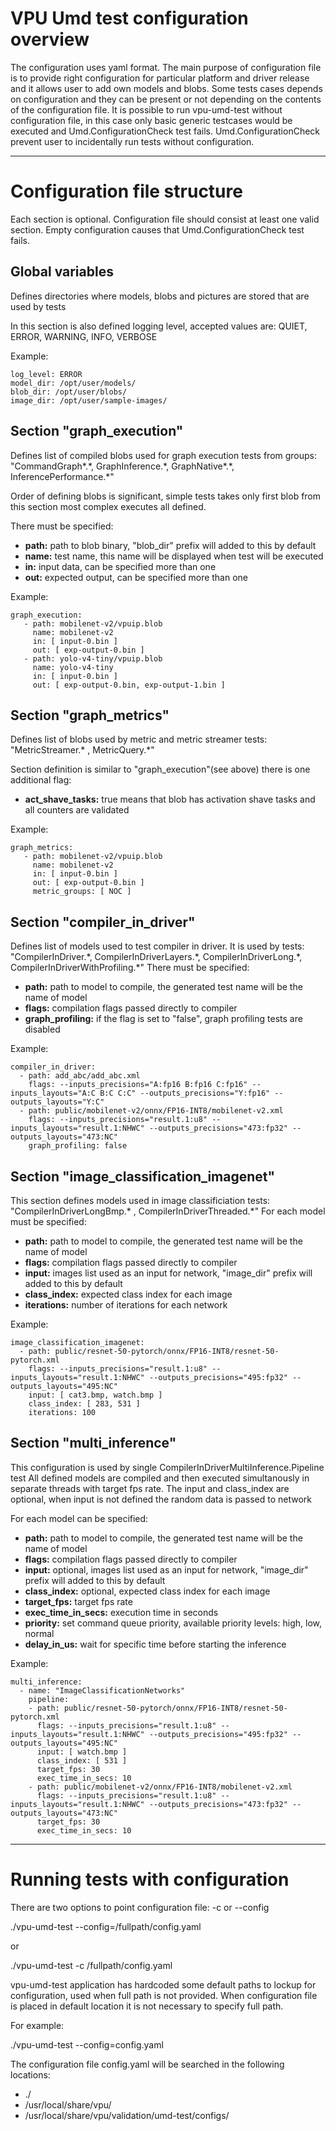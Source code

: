 <!-- Copyright 2022-2024 Intel Corporation.

 This software and the related documents are Intel copyrighted materials, and
 your use of them is governed by the express license under which they were
 provided to you ("License"). Unless the License provides otherwise, you may
 not use, modify, copy, publish, distribute, disclose or transmit this
 software or the related documents without Intel's prior written permission.

 This software and the related documents are provided as is, with no express
 or implied warranties, other than those that are expressly stated in
 the License. -->

# VPU Umd test configuration overview

The configuration uses yaml format.
The main purpose of configuration file is to provide right configuration
for particular platform and driver release and it allows user to add
own models and blobs.
Some tests cases depends on configuration and they can be present or not
depending on the contents of the configuration file.
It is possible to run vpu-umd-test without configuration file, in this case
only basic generic testcases would be executed and Umd.ConfigurationCheck test
fails. Umd.ConfigurationCheck prevent user to incidentally run tests without configuration.

---

# Configuration file structure
Each section is optional. Configuration file should consist at least one valid section.
Empty configuration causes that Umd.ConfigurationCheck test fails.

## Global variables
Defines directories where models, blobs and pictures are stored that are used by tests

In this section is also defined logging level, accepted values are: QUIET, ERROR, WARNING, INFO, VERBOSE

Example:
```
log_level: ERROR
model_dir: /opt/user/models/
blob_dir: /opt/user/blobs/
image_dir: /opt/user/sample-images/

```

## Section "graph\_execution"
Defines list of compiled blobs used for graph execution tests from groups:
"CommandGraph\*.\*, GraphInference.\*, GraphNative\*.\*, InferencePerformance.\*"

Order of defining blobs is significant, simple tests takes only first blob from this
section most complex executes all defined.

There must be specified:
- **path:** path to blob binary, "blob_dir" prefix will added to this by default
- **name:** test name, this name will be displayed when test will be executed
- **in:** input data, can be specified more than one
- **out:** expected output, can be specified more than one

Example:
```
graph_execution:
   - path: mobilenet-v2/vpuip.blob
     name: mobilenet-v2
     in: [ input-0.bin ]
     out: [ exp-output-0.bin ]
   - path: yolo-v4-tiny/vpuip.blob
     name: yolo-v4-tiny
     in: [ input-0.bin ]
     out: [ exp-output-0.bin, exp-output-1.bin ]

```

## Section "graph\_metrics"
Defines list of blobs used by metric and metric streamer tests:
"MetricStreamer.\* , MetricQuery.\*"

Section definition is similar to "graph\_execution"(see above) there is one additional flag:
- **act\_shave\_tasks:** true means that blob has activation shave tasks and all counters are validated

Example:

```
graph_metrics:
   - path: mobilenet-v2/vpuip.blob
     name: mobilenet-v2
     in: [ input-0.bin ]
     out: [ exp-output-0.bin ]
     metric_groups: [ NOC ]
```


## Section "compiler\_in\_driver"
Defines list of models used to test compiler in driver.
It is used by tests:
"CompilerInDriver.\*, CompilerInDriverLayers.\*, CompilerInDriverLong.\*, CompilerInDriverWithProfiling.\*"
There must be specified:
- **path:** path to model to compile, the generated test name will be the name of model
- **flags:** compilation flags passed directly to compiler
- **graph_profiling:** if the flag is set to "false", graph profiling tests are disabled

Example:

```
compiler_in_driver:
  - path: add_abc/add_abc.xml
    flags: --inputs_precisions="A:fp16 B:fp16 C:fp16" --inputs_layouts="A:C B:C C:C" --outputs_precisions="Y:fp16" --outputs_layouts="Y:C"
  - path: public/mobilenet-v2/onnx/FP16-INT8/mobilenet-v2.xml
    flags: --inputs_precisions="result.1:u8" --inputs_layouts="result.1:NHWC" --outputs_precisions="473:fp32" --outputs_layouts="473:NC"
    graph_profiling: false
```

## Section "image\_classification\_imagenet"
This section defines models used in image classificiation tests:
"CompilerInDriverLongBmp.\* , CompilerInDriverThreaded.\*"
For each model must be specified:
- **path:** path to model to compile, the generated test name will be the name of model
- **flags:** compilation flags passed directly to compiler
- **input:** images list used as an input for network, "image\_dir" prefix will added to this by default
- **class_index:** expected class index for each image
- **iterations:** number of iterations for each network

Example:
```
image_classification_imagenet:
  - path: public/resnet-50-pytorch/onnx/FP16-INT8/resnet-50-pytorch.xml
    flags: --inputs_precisions="result.1:u8" --inputs_layouts="result.1:NHWC" --outputs_precisions="495:fp32" --outputs_layouts="495:NC"
    input: [ cat3.bmp, watch.bmp ]
    class_index: [ 283, 531 ]
    iterations: 100
```
## Section "multi\_inference"
This configuration is used by single CompilerInDriverMultiInference.Pipeline test
All defined models are compiled and then executed simultanously in separate threads with target fps rate.
The input and class_index are optional, when input is not defined the random data is passed to network

For each model can be specified:
- **path:** path to model to compile, the generated test name will be the name of model
- **flags:** compilation flags passed directly to compiler
- **input:** optional, images list used as an input for network, "image\_dir" prefix will added to this by default
- **class_index:** optional, expected class index for each image
- **target\_fps:** target fps rate
- **exec\_time\_in\_secs:** execution time in seconds
- **priority:** set command queue priority, available priority levels: high, low, normal
- **delay_in_us:** wait for specific time before starting the inference

Example:
```
multi_inference:
  - name: "ImageClassificationNetworks"
    pipeline:
    - path: public/resnet-50-pytorch/onnx/FP16-INT8/resnet-50-pytorch.xml
      flags: --inputs_precisions="result.1:u8" --inputs_layouts="result.1:NHWC" --outputs_precisions="495:fp32" --outputs_layouts="495:NC"
      input: [ watch.bmp ]
      class_index: [ 531 ]
      target_fps: 30
      exec_time_in_secs: 10
    - path: public/mobilenet-v2/onnx/FP16-INT8/mobilenet-v2.xml
      flags: --inputs_precisions="result.1:u8" --inputs_layouts="result.1:NHWC" --outputs_precisions="473:fp32" --outputs_layouts="473:NC"
      target_fps: 30
      exec_time_in_secs: 10
```

---

# Running tests with configuration
There are two options to point configuration file: -c or --config

./vpu-umd-test --config=/fullpath/config.yaml

or

./vpu-umd-test -c /fullpath/config.yaml

vpu-umd-test application has hardcoded some default paths to lockup for configuration,
used when full path is not provided.
When configuration file is placed in default location it is not necessary to specify full path.

For example:

./vpu-umd-test --config=config.yaml

The configuration file config.yaml will be searched in the following locations:
- ./
- /usr/local/share/vpu/
- /usr/local/share/vpu/validation/umd-test/configs/

